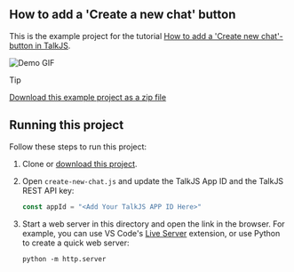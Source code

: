 ## How to add a 'Create a new chat' button 

This is the example project for the tutorial [How to add a 'Create new chat'-button in TalkJS](https://talkjs.com/resources/how-to-add-a-create-new-chat-button-in-talkjs/).

![Demo GIF](<Demo.gif>)

> [!TIP]
> [Download this example project as a zip file](https://github.com/talkjs/talkjs-examples/releases/latest/download/howtos.how-to-add-a-create_new_chat-button-in-talkjs.zip)

## Running this project

Follow these steps to run this project:

1. Clone or [download this project](https://github.com/talkjs/talkjs-examples/releases/latest/download/howtos.how-to-add-a-create_new_chat-button-in-talkjs.zip).
2. Open `create-new-chat.js` and update the TalkJS App ID and the TalkJS REST API key:
   
   ```javascript
   const appId = "<Add Your TalkJS APP ID Here>"
   ```

3. Start a web server in this directory and open the link in the browser. For example, you can use VS Code's [Live Server](https://marketplace.visualstudio.com/items?itemName=ritwickdey.LiveServer) extension, or use Python to create a quick web server:
   
   ```shell
   python -m http.server
   ```
   
   
   
